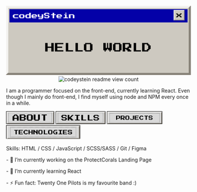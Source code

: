 
<p align="center">
  <img src="https://raw.githubusercontent.com/codeyStein/codeyStein/main/assets/banner.gif" alt="codeyStein readme banner - designed by codeyStein">

<img src="https://profile-counter.glitch.me/notme/count.svg" alt="codeystein readme view count">
<!-- ### Hi there 👋, my name is codeyStein #### Passionate front-end developer -->


<p> I am a programmer focused on the front-end, currently learning React. Even though I mainly do front-end, I find myself using node and NPM every once in a while. </p>

<p>
  <img style="max-width: 26%;" src="https://raw.githubusercontent.com/codeyStein/codeyStein/main/assets/buttons/about.png" alt="codeystein about button">
  <img style="max-width: 27%;" src="https://raw.githubusercontent.com/codeyStein/codeyStein/main/assets/buttons/skills.png" alt="codeystein skills button">
  <img style="max-width: 30%;" src="https://raw.githubusercontent.com/codeyStein/codeyStein/main/assets/buttons/projects.png" alt="codeystein projects button">
  <img style="max-width: 40%;" src="https://raw.githubusercontent.com/codeyStein/codeyStein/main/assets/buttons/tecnhologies.png" alt="codeystein technologies button">
</p>
                                                                                                                                   
<p> Skills: HTML / CSS / JavaScript / SCSS/SASS / Git / Figma </p>

<p>- 🔭 I’m currently working on the ProtectCorals Landing Page </p>
<p> - 🌱 I’m currently learning React </p>
<p> - ⚡ Fun fact: Twenty One Pilots is my favourite band :) </p>



</p>

                                                                                                                                     
